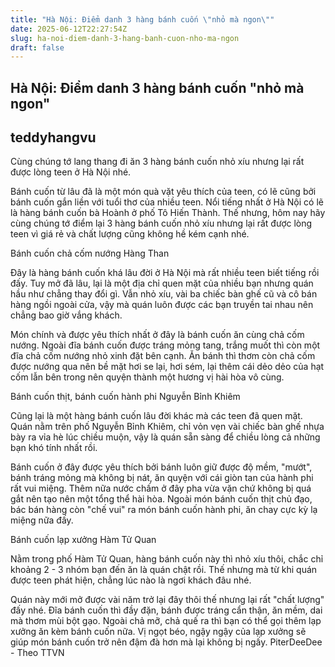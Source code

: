```yaml
---
title: "Hà Nội: Điểm danh 3 hàng bánh cuốn \"nhỏ mà ngon\""
date: 2025-06-12T22:27:54Z
slug: ha-noi-diem-danh-3-hang-banh-cuon-nho-ma-ngon
draft: false
---
```


## Hà Nội: Điểm danh 3 hàng bánh cuốn "nhỏ mà ngon"

## teddyhangvu

Cùng chúng tớ lang thang đi ăn 3 hàng bánh cuốn nhỏ xíu nhưng lại rất được lòng teen ở Hà Nội nhé.

Bánh cuốn từ lâu đã là một món quà vặt yêu thích của teen, có lẽ cũng bởi bánh cuốn gắn liền với tuổi thơ của nhiều teen. Nổi tiếng nhất ở Hà Nội có lẽ là hàng bánh cuốn bà Hoành ở phố Tô Hiến Thành. Thế nhưng, hôm nay hãy cùng chúng tớ điểm lại 3 hàng bánh cuốn nhỏ xíu nhưng lại rất được lòng teen vì giá rẻ và chất lượng cũng không hề kém cạnh nhé.

Bánh cuốn chả cốm nướng Hàng Than

Đây là hàng bánh cuốn khá lâu đời ở Hà Nội mà rất nhiều teen biết tiếng rồi đấy. Tuy mở đã lâu, lại là một địa chỉ quen mặt của nhiều bạn nhưng quán hầu như chẳng thay đổi gì. Vẫn nhỏ xíu, vài ba chiếc bàn ghế cũ và cô bán hàng ngồi ngoài cửa, vậy mà quán luôn được các bạn truyền tai nhau nên chẳng bao giờ vắng khách.





Món chính và được yêu thích nhất ở đây là bánh cuốn ăn cùng chả cốm nướng. Ngoài đĩa bánh cuốn được tráng mỏng tang, trắng muốt thì còn một đĩa chả cốm nướng nhỏ xinh đặt bên cạnh. Ăn bánh thì thơm còn chả cốm được nướng qua nên bề mặt hơi se lại, hơi sém, lại thêm cái dẻo dẻo của hạt cốm lẫn bên trong nên quyện thành một hương vị hài hòa vô cùng.

Bánh cuốn thịt, bánh cuốn hành phi Nguyễn Bỉnh Khiêm

Cũng lại là một hàng bánh cuốn lâu đời khác mà các teen đã quen mặt. Quán nằm trên phố Nguyễn Bỉnh Khiêm, chỉ vỏn vẹn vài chiếc bàn ghế nhựa bày ra vỉa hè lúc chiều muộn, vậy là quán sẵn sàng để chiều lòng cả những bạn khó tính nhất rồi.





Bánh cuốn ở đây được yêu thích bởi bánh luôn giữ được độ mềm, "mướt", bánh tráng mỏng mà không bị nát, ăn quyện với cái giòn tan của hành phi rất vui miệng. Thêm nữa nước chấm ở đây pha vừa vặn chứ không bị quá gắt nên tạo nên một tổng thể hài hòa. Ngoài món bánh cuốn thịt chủ đạo, bác bán hàng còn "chế vui" ra món bánh cuốn hành phi, ăn chay cực kỳ lạ miệng nữa đấy.

Bánh cuốn lạp xưởng Hàm Tử Quan

Nằm trong phố Hàm Tử Quan, hàng bánh cuốn này thì nhỏ xíu thôi, chắc chỉ khoảng 2 - 3 nhóm bạn đến ăn là quán chật rồi. Thế nhưng mà từ khi quán được teen phát hiện, chẳng lúc nào là ngơi khách đâu nhé.





Quán này mới mở được vài năm trở lại đây thôi thế nhưng lại rất "chất lượng" đấy nhé. Đĩa bánh cuốn thì đầy đặn, bánh được tráng cẩn thận, ăn mềm, dai mà thơm mùi bột gạo. Ngoài chả mỡ, chả quế ra thì bạn có thể gọi thêm lạp xưởng ăn kèm bánh cuốn nữa. Vị ngọt béo, ngậy ngậy của lạp xưởng sẽ giúp món bánh cuốn trở nên đậm đà hơn mà lại không bị ngấy.
PiterDeeDee - Theo TTVN